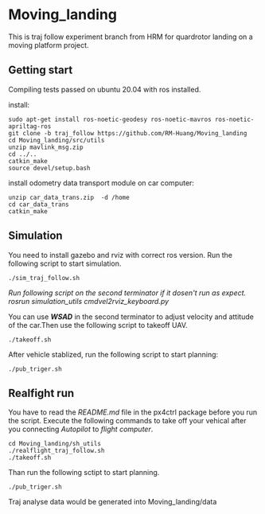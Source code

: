 # Moving_landing
This is traj follow experiment branch from HRM for quardrotor landing on a moving platform project.

## Getting start
Compiling tests passed on ubuntu 20.04 with ros installed. 

install:
```
sudo apt-get install ros-noetic-geodesy ros-noetic-mavros ros-noetic-apriltag-ros
git clone -b traj_follow https://github.com/RM-Huang/Moving_landing
cd Moving_landing/src/utils
unzip mavlink_msg.zip
cd ../..
catkin_make
source devel/setup.bash
```

install odometry data transport module on car computer:
```
unzip car_data_trans.zip  -d /home
cd car_data_trans
catkin_make
```

## Simulation
You need to install gazebo and rviz with correct ros version.
Run the following script to start simulation.
```
./sim_traj_follow.sh
```
*Run following script on the second terminator if it dosen't run as expect.*
*rosrun simulation_utils cmdvel2rviz_keyboard.py*

You can use ***WSAD*** in the second terminator to adjust velocity and attitude of the car.Then use the following script to takeoff UAV.
```
./takeoff.sh
```
After vehicle stablized, run the following script to start planning:
```
./pub_triger.sh
```

## Realfight run
You have to read the _README.md_ file in the px4ctrl package before you run the script.
Execute the following commands to take off your vehical after you connecting _Autopilot_ to _flight computer_. 
```
cd Moving_landing/sh_utils
./realflight_traj_follow.sh
./takeoff.sh
```
Than run the following sctipt to start planning.
```
./pub_triger.sh
```

Traj analyse data would be generated into Moving_landing/data
